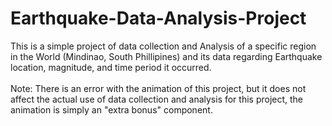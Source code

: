 # Earthquake-Data-Analysis-Project
This is a simple project of data collection and Analysis of a specific region in the World (Mindinao, South Phillipines) and its data regarding Earthquake location, magnitude, and time period it occurred. <br><br>
Note: There is an error with the animation of this project, but it does not affect the actual use of data collection and analysis for this project, the animation is simply an "extra bonus" component.
